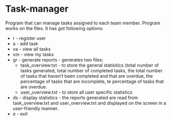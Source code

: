 # Task-manager
Program that can manage tasks assigned to each team member. 
Program works on the files. It has got following options:
- r - register user
- a - add task
- va - view all tasks
- vm - view my tasks
- gr - generate reports - generates two files:
     * task_overview.txt - to store the general statisitics (total number of tasks generated, total number of completed tasks,
                          the total number of tasks that haven’t been completed and that are overdue, the percentage of tasks that are incomplete,
                          te percentage of tasks that are overdue.
     * user_overview.txt - to store all user specific statistics
- ds - display statistics - the reports generated are read from task_overview.txt and user_overview.txt and displayed on the screen in a user-friendly                                 manner.
- e - exit
